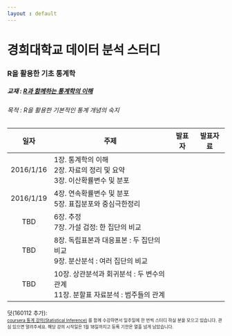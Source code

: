 ```yaml
---
layout : default
---
```


# 경희대학교 데이터 분석 스터디
### R을 활용한 기초 통계학

##### 교재 : [R과 함께하는 통계학의 이해](http://www.bigbook.or.kr/bbs/bbs/board.php?bo_table=bo16&wr_id=5)

###### 목적 : R을 활용한 기본적인 통계 개념의 숙지


| 일자 | 주제 |	발표자 | 발표자료 |
|:-------:|-----------------|:--------:|:--------:|
|2016/1/16| 1장. 통계학의 이해<br/> 2장. 자료의 정리 및 요약<br/>3장. 이산확률변수 및 분포|          |           |
|2016/1/19|4장. 연속확률변수 및 분포<br/>5장. 표집분포와 중심극한정리|||
|TBD|6장. 추정<br/>7장. 가설 검정: 한 집단의 비교|||
|TBD|8장. 독립표본과 대응표본 : 두 집단의 비교 <br/> 9장. 분산분석 : 여러 집단의 비교|||
|TBD|10장. 상관분석과 회귀분석 : 두 변수의 관계 <br/> 11장. 분할표 자료분석 : 범주들의 관계|||

<font size = 2> 덧(160112 추가): </font>  
<font size = 1> [coursera 통계 강의(Statistical Inference)](https://www.coursera.org/learn/statistical-inference/) 를 함께 수강하면서 일주일에 한 번씩 스터디 하실 분을 모으고 있습니다. 관심 있으면 알려주세요. 해당 강의 시작일은 1월 18일까지고 등록 기한은 열흘 넘게 남았습니다. </font>